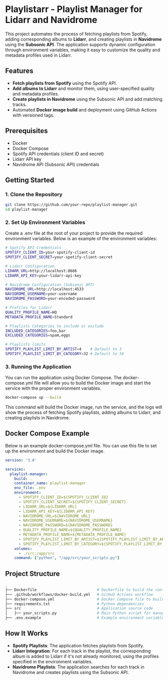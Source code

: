 # Playlistarr - Playlist Manager for Lidarr and Navidrome

This project automates the process of fetching playlists from Spotify, adding corresponding albums to **Lidarr**, and creating playlists in **Navidrome** using the **Subsonic API**. The application supports dynamic configuration through environment variables, making it easy to customize the quality and metadata profiles used in Lidarr.

## Features

- **Fetch playlists from Spotify** using the Spotify API.
- **Add albums to Lidarr** and monitor them, using user-specified quality and metadata profiles.
- **Create playlists in Navidrome** using the Subsonic API and add matching tracks.
- Automated **Docker image build** and deployment using GitHub Actions with versioned tags.

## Prerequisites

- Docker
- Docker Compose
- Spotify API credentials (client ID and secret)
- Lidarr API key
- Navidrome API (Subsonic API) credentials

## Getting Started

### 1. Clone the Repository

```bash
git clone https://github.com/your-repo/playlist-manager.git
cd playlist-manager
```

### 2. Set Up Environment Variables
Create a .env file at the root of your project to provide the required environment variables. Below is an example of the environment variables:

```bash
# Spotify API Credentials
SPOTIFY_CLIENT_ID=your-spotify-client-id
SPOTIFY_CLIENT_SECRET=your-spotify-client-secret

# Lidarr Configuration
LIDARR_URL=http://localhost:8686
LIDARR_API_KEY=your-lidarr-api-key

# Navidrome Configuration (Subsonic API)
NAVIDROME_URL=http://localhost:4533
NAVIDROME_USERNAME=your-username
NAVIDROME_PASSWORD=your-encoded-password

# Profiles for Lidarr
QUALITY_PROFILE_NAME=HQ
METADATA_PROFILE_NAME=Standard

# Playlists Categories to include or exclude
INCLUDED_CATEGORIES=foo,bar
EXCLUDED_CATEGORIES=spam,eggs

# Playlists limits
SPOTIFY_PLAYLIST_LIMIT_BY_ARTIST=4    # Default to 3
SPOTIFY_PLAYLIST_LIMIT_BY_CATEGORY=32 # Default to 50
```

### 3. Running the Application
You can run the application using Docker Compose. The docker-compose.yml file will allow you to build the Docker image and start the service with the proper environment variables.

```bash
docker-compose up --build
```

This command will build the Docker image, run the service, and the logs will show the process of fetching Spotify playlists, adding albums to Lidarr, and creating playlists in Navidrome.

## Docker Compose Example
Below is an example docker-compose.yml file. You can use this file to set up the environment and build the Docker image.

```yaml
version: '3.8'

services:
  playlist-manager:
    build: .
    container_name: playlist-manager
    env_file: .env
    environment:
      - SPOTIFY_CLIENT_ID=${SPOTIFY_CLIENT_ID}
      - SPOTIFY_CLIENT_SECRET=${SPOTIFY_CLIENT_SECRET}
      - LIDARR_URL=${LIDARR_URL}
      - LIDARR_API_KEY=${LIDARR_API_KEY}
      - NAVIDROME_URL=${NAVIDROME_URL}
      - NAVIDROME_USERNAME=${NAVIDROME_USERNAME}
      - NAVIDROME_PASSWORD=${NAVIDROME_PASSWORD}
      - QUALITY_PROFILE_NAME=${QUALITY_PROFILE_NAME}
      - METADATA_PROFILE_NAME=${METADATA_PROFILE_NAME}
      - SPOTIFY_PLAYLIST_LIMIT_BY_ARTIST=${SPOTIFY_PLAYLIST_LIMIT_BY_ARTIST}
      - SPOTIFY_PLAYLIST_LIMIT_BY_CATEGORY=${SPOTIFY_PLAYLIST_LIMIT_BY_CATEGORY}
    volumes:
      - ./src:/app/src
    command: ["python", "/app/src/your_scripts.py"]
```

## Project Structure

```bash
.
├── Dockerfile                           # Dockerfile to build the container
├── .github/workflows/docker-build.yml   # GitHub Actions workflow
├── docker-compose.yml                   # Docker Compose file to build and run the container
├── requirements.txt                     # Python dependencies
├── src                                  # Application source code
│   ├── your_scripts.py                  # Main Python script for managing playlists
├── .env.example                         # Example environment variables file
```

## How It Works
- **Spotify Playlists**: The application fetches playlists from Spotify.
- **Lidarr Integration**: For each track in the playlist, the corresponding album is added to Lidarr if it's not already monitored, using the profiles specified in the environment variables.
- **Navidrome Playlists**: The application searches for each track in Navidrome and creates playlists using the Subsonic API.